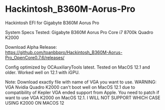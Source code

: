 # Hackintosh_B360M-Aorus-Pro
Hackintosh EFI for Gigabyte B360M Aorus Pro

System Specs Tested:
Gigabyte B360M Aorus Pro
Core i7 8700k
Quadro K2000

Download Alpha Release: https://github.com/toanbbpro/Hackintosh_B360M-Aorus-Pro_OpenCore0.7.6/releases/

Config optimized by OCAuxiliaryTools latest. Tested on MacOS 12.1 and older. Worked well on 12.1 with iGPU.

Note: Download exactly file with name of VGA you want to use.
WARNING: VGA Nvidia Quadro K2000 can't boot well on MacOS 12.1 due to compatibility of Kepler VGA ended support from Apple. You need to patch if want to use VGA K2000 on MacOS 12.1.
I WILL NOT SUPPORT WHICH CASE USING K2000 ON MACOS 12
